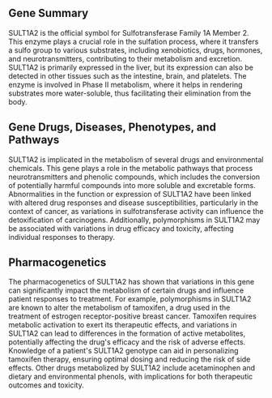## Gene Summary
SULT1A2 is the official symbol for Sulfotransferase Family 1A Member 2. This enzyme plays a crucial role in the sulfation process, where it transfers a sulfo group to various substrates, including xenobiotics, drugs, hormones, and neurotransmitters, contributing to their metabolism and excretion. SULT1A2 is primarily expressed in the liver, but its expression can also be detected in other tissues such as the intestine, brain, and platelets. The enzyme is involved in Phase II metabolism, where it helps in rendering substrates more water-soluble, thus facilitating their elimination from the body.

## Gene Drugs, Diseases, Phenotypes, and Pathways
SULT1A2 is implicated in the metabolism of several drugs and environmental chemicals. This gene plays a role in the metabolic pathways that process neurotransmitters and phenolic compounds, which includes the conversion of potentially harmful compounds into more soluble and excretable forms. Abnormalities in the function or expression of SULT1A2 have been linked with altered drug responses and disease susceptibilities, particularly in the context of cancer, as variations in sulfotransferase activity can influence the detoxification of carcinogens. Additionally, polymorphisms in SULT1A2 may be associated with variations in drug efficacy and toxicity, affecting individual responses to therapy.

## Pharmacogenetics
The pharmacogenetics of SULT1A2 has shown that variations in this gene can significantly impact the metabolism of certain drugs and influence patient responses to treatment. For example, polymorphisms in SULT1A2 are known to alter the metabolism of tamoxifen, a drug used in the treatment of estrogen receptor-positive breast cancer. Tamoxifen requires metabolic activation to exert its therapeutic effects, and variations in SULT1A2 can lead to differences in the formation of active metabolites, potentially affecting the drug's efficacy and the risk of adverse effects. Knowledge of a patient's SULT1A2 genotype can aid in personalizing tamoxifen therapy, ensuring optimal dosing and reducing the risk of side effects. Other drugs metabolized by SULT1A2 include acetaminophen and dietary and environmental phenols, with implications for both therapeutic outcomes and toxicity.